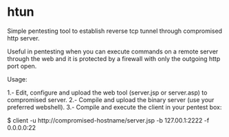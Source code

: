 # htun

Simple pentesting tool to establish reverse tcp tunnel through compromised http server.

Useful in pentesting when you can execute commands on a remote server through the web and it is protected by a firewall with only the outgoing http port open.

Usage: 

1.- Edit, configure and upload the web tool (server.jsp or server.asp) to compromised server.
2.- Compile and upload the binary server (use your preferred webshell).
3.- Compile and execute the client in your pentest box: 

$ client -u http://compromised-hostname/server.jsp -b 127.00.1:2222 -f 0.0.0.0:22 
